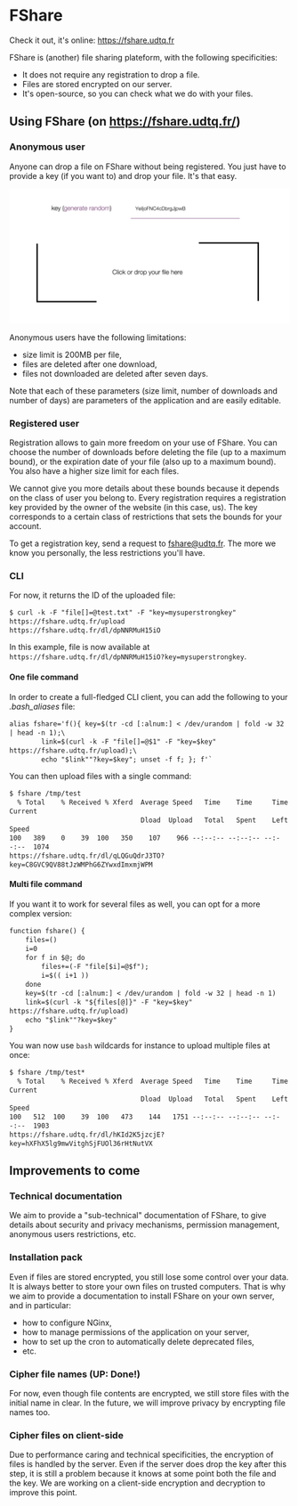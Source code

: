 # FShare

Check it out, it's online: https://fshare.udtq.fr

FShare is (another) file sharing plateform, with the following specificities:
* It does not require any registration to drop a file.
* Files are stored encrypted on our server.
* It's open-source, so you can check what we do with your files.

## Using FShare (on https://fshare.udtq.fr/)

### Anonymous user
Anyone can drop a file on FShare without being registered. You just have to provide a key (if you want to)
and drop your file. It's that easy.

![alt just drop your file](screenshot/readme/drop_file_v2.png)

Anonymous users have the following limitations:
* size limit is 200MB per file,
* files are deleted after one download,
* files not downloaded are deleted after seven days.

Note that each of these parameters (size limit, number of downloads and number of days) are parameters of the 
application and are easily editable.


### Registered user
Registration allows to gain more freedom on your use of FShare. You can choose the number of downloads before deleting
the file (up to a maximum bound), or the expiration date of your file (also up to a maximum bound). You also have a higher 
size limit for each files.

We cannot give you more details about these bounds because it depends on the class of user you belong to. 
Every registration requires a registration key provided by the owner of the website (in this case, us). The key
corresponds to a certain class of restrictions that sets the bounds for your account. 

To get a registration key, send a request to fshare@udtq.fr. The more we know you personally, the less restrictions
you'll have.

### CLI

For now, it returns the ID of the uploaded file:
```
$ curl -k -F "file[]=@test.txt" -F "key=mysuperstrongkey" https://fshare.udtq.fr/upload
https://fshare.udtq.fr/dl/dpNNRMuH15iO
```
In this example, file is now available at `https://fshare.udtq.fr/dl/dpNNRMuH15iO?key=mysuperstrongkey`.

#### One file command

In order to create a full-fledged CLI client, you can add the following to your *.bash_aliases* file:
```
alias fshare='f(){ key=$(tr -cd [:alnum:] < /dev/urandom | fold -w 32 | head -n 1);\
		link=$(curl -k -F "file[]=@$1" -F "key=$key" https://fshare.udtq.fr/upload);\
		echo "$link""?key=$key"; unset -f f; }; f'`
```


You can then upload files with a single command:
```
$ fshare /tmp/test
  % Total    % Received % Xferd  Average Speed   Time    Time     Time  Current
                                 Dload  Upload   Total   Spent    Left  Speed
100   389    0    39  100   350    107    966 --:--:-- --:--:-- --:--:--  1074
https://fshare.udtq.fr/dl/qLQGuQdrJ3TO?key=C8GVC9QV88tJzWMPhG6ZYwxdImxmjWPM
``` 

#### Multi file command

If you want it to work for several files as well, you can opt for a more complex version:
```
function fshare() { 
    files=()
    i=0
    for f in $@; do
        files+=(-F "file[$i]=@$f");
        i=$(( i+1 ))
    done
    key=$(tr -cd [:alnum:] < /dev/urandom | fold -w 32 | head -n 1)
    link=$(curl -k "${files[@]}" -F "key=$key" https://fshare.udtq.fr/upload)
    echo "$link""?key=$key"
}
```

You wan now use `bash` wildcards for instance to upload multiple files at once:

```
$ fshare /tmp/test*
  % Total    % Received % Xferd  Average Speed   Time    Time     Time  Current
                                 Dload  Upload   Total   Spent    Left  Speed
100   512  100    39  100   473    144   1751 --:--:-- --:--:-- --:--:--  1903
https://fshare.udtq.fr/dl/hKId2K5jzcjE?key=hXFhX5lg9mwVitghSjFUOl36rHtNutVX
```

## Improvements to come

### Technical documentation
We aim to provide a "sub-technical" documentation of FShare, to give details about security and privacy mechanisms, 
permission management, anonymous users restrictions, etc.

### Installation pack
Even if files are stored encrypted, you still lose some control over your data. It is always better 
to store your own files on trusted computers. That is why we aim to provide a documentation to install
FShare on your own server, and in particular:

* how to configure NGinx, 
* how to manage permissions of the application on your server,
* how to set up the cron to automatically delete deprecated files, 
* etc. 

### Cipher file names (UP: Done!)
For now, even though file contents are encrypted, we still store files with the initial name in clear. 
In the future, we will improve privacy by encrypting file names too.

### Cipher files on client-side
Due to performance caring and technical specificities, the encryption of files is handled by 
the server. Even if the server does drop the key after this step, it is still a problem because it 
knows at some point both the file and the key. We are working on a client-side encryption and 
decryption to improve this point.
